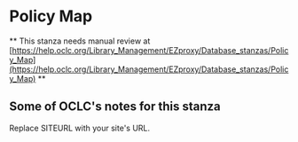 # Policy Map
** This stanza needs manual review at [https://help.oclc.org/Library_Management/EZproxy/Database_stanzas/Policy_Map](https://help.oclc.org/Library_Management/EZproxy/Database_stanzas/Policy_Map) **

## Some of OCLC's notes for this stanza

Replace SITEURL with your site's URL.

&nbsp;
